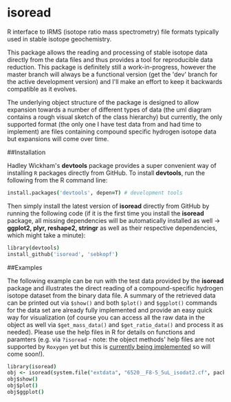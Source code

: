 isoread
=======

R interface to IRMS (isotope ratio mass spectrometry) file formats typically used in stable isotope geochemistry. 

This package allows the reading and processing of stable isotope data directly from the data files and thus provides a tool for reproducible data reduction. This package is definitely still a work-in-progress, however the master branch will always be a functional version (get the 'dev' branch for the active development version) and I'll make an effort to keep it backwards compatible as it evolves. 

The underlying object structure of the package is designed to allow expansion towards a number of different types of data (the uml diagram contains a rough visual sketch of the class hierarchy) but currently, the only supported format (the only one I have test data from and had time to implement) are files containing compound specific hydrogen isotope data but expansions will come over time.

##Installation

Hadley Wickham's **devtools** package provides a super convenient way of installing ```R``` packages directly from GitHub. To install **devtools**, run the following from the R command line:
```coffee
install.packages('devtools', depen=T) # development tools
```

Then simply install the latest version of **isoread** directly from GitHub by running the following code (if it is the first time you install the **isoread** package, all missing dependencies will be automatically installed as well -> **ggplot2, plyr, reshape2, stringr** as well as their respective dependencies, which might take a minute):
```coffee
library(devtools)
install_github('isoread', 'sebkopf')
```

##Examples

The following example can be run with the test data provided by the **isoread** package and illustrates the direct reading of a compound-specific hydrogen isotope dataset from the binary data file. A summary of the retrieved data can be printed out via ```$show()``` and both ```$plot()``` and ```$ggplot()``` commands for the data set are already fully implemented and provide an easy quick way for visualization (of course you can access all the raw data in the object as well via ```$get_mass_data()``` and ```$get_ratio_data()``` and process it as needed). Please use the help files in R for details on functions and paramters (e.g. via ```?isoread``` - note: the object methods' help files are not supported by ```Roxygen``` yet but this is [currently being implemented](http://lists.r-forge.r-project.org/pipermail/roxygen-devel/2014-January/000456.html) so will come soon!).

```coffee
library(isoread)
obj <- isoread(system.file("extdata", "6520__F8-5_5uL_isodat2.cf", package="isoread"), type = c("H_CSIA"))
obj$show()
obj$plot()
obj$ggplot()
```
